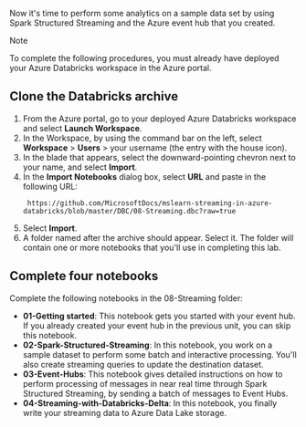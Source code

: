 Now it's time to perform some analytics on a sample data set by using Spark Structured Streaming and the Azure event hub that you created.  

> [!NOTE]
> To complete the following procedures, you must already have deployed your Azure Databricks workspace in the Azure portal.

## Clone the Databricks archive

1. From the Azure portal, go to your deployed Azure Databricks workspace and select **Launch Workspace**.
2. In the Workspace, by using the command bar on the left, select **Workspace** > **Users** > your username (the entry with the house icon).
3. In the blade that appears, select the downward-pointing chevron next to your name, and select **Import**.
4. In the **Import Notebooks** dialog box, select **URL** and paste in the following URL:
    ```
     https://github.com/MicrosoftDocs/mslearn-streaming-in-azure-databricks/blob/master/DBC/08-Streaming.dbc?raw=true
    ```
5. Select **Import**.
6. A folder named after the archive should appear. Select it. The folder will contain one or more notebooks that you'll use in completing this lab.

## Complete four notebooks

Complete the following notebooks in the 08-Streaming folder:

- **01-Getting started**:  This notebook gets you started with your event hub. If you already created your event hub in the previous unit, you can skip this notebook.
- **02-Spark-Structured-Streaming**: In this notebook, you work on a sample dataset to perform some batch and interactive processing. You'll also create streaming queries to update the destination dataset.
- **03-Event-Hubs**: This notebook gives detailed instructions on how to perform processing of messages in near real time through Spark Structured Streaming, by sending a batch of messages to Event Hubs.
- **04-Streaming-with-Databricks-Delta**: In this notebook, you finally write your streaming data to Azure Data Lake storage.